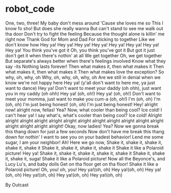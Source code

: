 # robot_code

One, two, three!
My baby don't mess around
'Cause she loves me so
This I know fo sho!
But does she really wanna
But can't stand to see me walk out tha door
Don't try to fight the feeling
Because the thought alone is killin' me right now
Thank God for Mom and Dad
For sticking to together
Like we don't know how
Hey ya! Hey ya!
Hey ya! Hey ya!
Hey ya! Hey ya!
Hey ya! Hey ya!
You think you've got it
Oh, you think you've got it
But got it just don't get it when there's nothin' at all
We get together
Oh, we get together
But separate's always better when there's feelings involved
Know what they say -its
Nothing lasts forever!
Then what makes it, then what makes it
Then what makes it, then what makes it
Then what makes love the exception?
So why, oh, why, oh
Why, oh, why, oh, why, oh
Are we still in denial when we know we're not happy here
Hey ya! (y'all don't want to here me, ya just want to dance) Hey ya!
Don't want to meet your daddy (oh ohh), just want you in my caddy (oh ohh)
Hey ya! (oh, oh!) Hey ya! (oh, oh!)
Don't want to meet your momma, just want to make you cum-a (oh, oh!)
I'm (oh, oh) I'm (oh, oh) I'm just being honest! (oh, oh)
I'm just being honest!
Hey! alright now! alright now, fellas!
Yea?
Now, what cooler than being cool?
Ice cold!
I can't hear ya! I say what's, what's cooler than being cool?
Ice cold!
Alright alright alright alright alright alright alright alright alright alright alright alright alright alright alright alright!
Okay, now ladies!
Yea?
Now we gonna break this thang down for just a few seconds
Now don't have me break this thang down for nothin'
I want to see you on your badest behavior!
Lend me some sugar, I am your neighbor!
Ah! Here we go now,
Shake it, shake it, shake it, shake it, shake it
Shake it, shake it, shake it, shake it
Shake it like a Polaroid picture! Hey ya!
Shake it, shake it, shake it, shake it, shake it
Shake it, shake it, shake it, suga!
Shake it like a Polaroid picture!
Now all the Beyonce's, and Lucy Lu's, and baby dolls
Get on tha floor get on tha floor!
Shake it like a Polaroid picture!
Oh, you! oh, you!
Hey ya!(oh, oh) Hey ya!(oh, oh)
Hey ya!(oh, oh) Hey ya!(oh, oh)
Hey ya!(oh, oh) Hey ya!(oh, oh)

By Outcast
